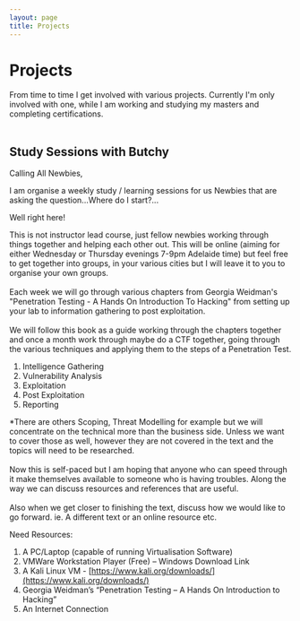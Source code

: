 ```yaml
---
layout: page
title: Projects
---
```


# Projects
From time to time I get involved with various projects. Currently I'm only involved with one, while I am working and studying my masters and completing certifications.
<br /><br />
## Study Sessions with Butchy

Calling All Newbies,

I am organise a weekly study / learning sessions for us Newbies that are asking the question...Where do I start?...

Well right here!

This is not instructor lead course, just fellow newbies working through things together and helping each other out. This will be online (aiming for either Wednesday or Thursday evenings 7-9pm Adelaide time) but feel free to get together into groups, in your various cities but I will leave it to you to organise your own groups.
<br /><br />
Each week we will go through various chapters from Georgia Weidman's "Penetration Testing - A Hands On Introduction To Hacking" from setting up your lab to information gathering to post exploitation. 
<br /><br />
We will follow this book as a guide working through the chapters together and once a month work through maybe do a CTF together, going through the various techniques and applying them to the steps of a Penetration Test.

1. Intelligence Gathering
2. Vulnerability Analysis
3. Exploitation
4. Post Exploitation
5. Reporting

*There are others Scoping, Threat Modelling for example but we will concentrate on the technical more than the business side. Unless we want to cover those as well, however they are not covered in the text and the topics will need to be researched.
<br /><br />
Now this is self-paced but I am hoping that anyone who can speed through it make themselves available to someone who is having troubles. Along the way we can discuss resources and references that are useful. 
<br /><br />
Also when we get closer to finishing the text, discuss how we would like to go forward. ie. A different text or an online resource etc.

Need Resources:
1. A PC/Laptop (capable of running Virtualisation Software)
2. VMWare Workstation Player (Free) – Windows Download Link 
3. A Kali Linux VM - [https://www.kali.org/downloads/](https://www.kali.org/downloads/)
4. Georgia Weidman’s “Penetration Testing – A Hands On Introduction to Hacking”
5. An Internet Connection
